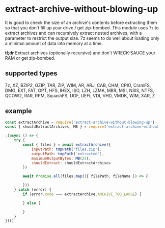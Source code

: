 # extract-archive-without-blowing-up

It is good to check the size of an archive's contents before extracting them so that you don't fill up your drive / get zip-bombed. This module uses `7z` to extract archives and can recursively extract nested archives, with a parameter to restrict the output size. 7z seems to do well about loading only a minimal amount of data into memory at a time.

**tl;dr** Extract archives (optionally recursive) and don't WRECK-SAUCE your RAM or get zip-bombed.

## supported types

7z, XZ, BZIP2, GZIP, TAR, ZIP, WIM, AR, ARJ, CAB, CHM, CPIO, CramFS, DMG, EXT, FAT, GPT, HFS, IHEX, ISO, LZH, LZMA, MBR, MSI, NSIS, NTFS, QCOW2, RAR, RPM, SquashFS, UDF, UEFI, VDI, VHD, VMDK, WIM, XAR, Z

## example

```js
const extractArchive = require('extract-archive-without-blowing-up')
const { shouldExtractArchives, MB } = require('extract-archive-without-blowing-up/util')

;(async () => {
	try {
		const { files } = await extractArchive({
			inputPath: tmpPath('files.zip'),
			outputPath: tmpPath('extracted'),
			maximumOutputBytes: MB(25),
			shouldExtract: shouldExtractArchives
		})

		await Promise.all(files.map(({ filePath, fileName }) => {

		}))
	} catch (error) {
		if (error.code === extractArchive.ARCHIVE_TOO_LARGE) {

		} else {

		}
	}
})()
```
